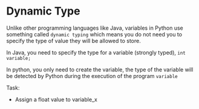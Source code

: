 # Dynamic Type
Unlike other programming languages like Java, variables in Python use something called ```dynamic typing``` which means you do not need you to specify the type of value they will be allowed to store.

In Java, you need to specify the type for a variable (strongly typed),
```int variable;```

In python, you only need to create the variable, the type of the variable will be detected by Python during the execution of the program
```variable```


Task:
- Assign a float value to variable_x
